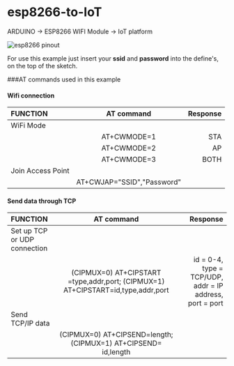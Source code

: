 # esp8266-to-IoT
ARDUINO -> ESP8266 WIFI Module -> IoT platform

![esp8266 pinout](https://www.robotics.org.za/image/data/Breakout/Wifi/ESP8266_003.jpg)

For use this example just insert your **ssid** and **password** into the define's, on the top of the sketch.

###AT commands used in this example

#### Wifi connection 

| FUNCTION      | AT command      | Response      |
|:------------- |:---------------:| -------------:|
| WiFi Mode     | &nbsp;          | &nbsp;        | 
| &nbsp;        | AT+CWMODE=1     | STA           |  
| &nbsp;        | AT+CWMODE=2     | AP            | 
| &nbsp;        | AT+CWMODE=3     | BOTH          | 
| Join Access Point      | &nbsp;      | &nbsp;          | 
| &nbsp;        | AT+CWJAP="SSID","Password"     | &nbsp;|

#### Send data through TCP
| FUNCTION      | AT command      | Response      |
|:------------- |:---------------:| -------------:|
| Set up TCP or UDP connection      | &nbsp;      | &nbsp;| 
| &nbsp;|(CIPMUX=0) AT+CIPSTART =type,addr,port; (CIPMUX=1) AT+CIPSTART=id,type,addr,port|id = 0-4, type = TCP/UDP, addr = IP address, port = port|
| Send TCP/IP data       | &nbsp;      | &nbsp;| 
| &nbsp;        | (CIPMUX=0) AT+CIPSEND=length; (CIPMUX=1) AT+CIPSEND= id,length | &nbsp;|